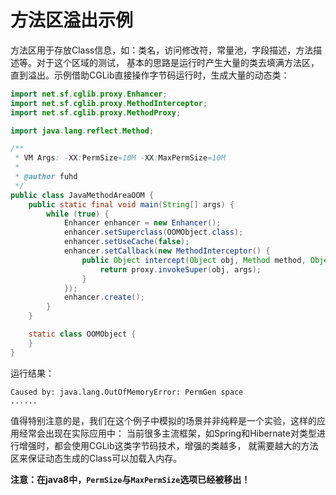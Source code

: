方法区溢出示例
===========================================
方法区用于存放Class信息，如：类名，访问修改符，常量池，字段描述，方法描述等。对于这个区域的测试，
基本的思路是运行时产生大量的类去填满方法区，直到溢出。示例借助CGLib直接操作字节码运行时，生成大量的动态类：
```java
import net.sf.cglib.proxy.Enhancer;
import net.sf.cglib.proxy.MethodInterceptor;
import net.sf.cglib.proxy.MethodProxy;

import java.lang.reflect.Method;

/**
 * VM Args: -XX:PermSize=10M -XX:MaxPermSize=10M
 *
 * @author fuhd
 */
public class JavaMethodAreaOOM {
    public static final void main(String[] args) {
        while (true) {
            Enhancer enhancer = new Enhancer();
            enhancer.setSuperclass(OOMObject.class);
            enhancer.setUseCache(false);
            enhancer.setCallback(new MethodInterceptor() {
                public Object intercept(Object obj, Method method, Object[] args, MethodProxy proxy) throws Throwable {
                    return proxy.invokeSuper(obj, args);
                }
            });
            enhancer.create();
        }
    }

    static class OOMObject {
    }
}
```
运行结果：
```
Caused by: java.lang.OutOfMemoryError: PermGen space
......
```
值得特别注意的是，我们在这个例子中模拟的场景并非纯粹是一个实验，这样的应用经常会出现在实际应用中：
当前很多主流框架，如Spring和Hibernate对类型进行增强时，都会使用CGLib这类字节码技术，增强的类越多，
就需要越大的方法区来保证动态生成的Class可以加载入内存。

**注意：在java8中，`PermSize`与`MaxPermSize`选项已经被移出！**
